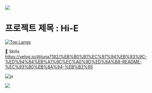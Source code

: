 <img src="https://capsule-render.vercel.app/api?type=waving&color=BDBDC8&height=150&section=header" />

# 프로젝트 제목 : Hi-E

[![Top Langs](https://github-readme-stats.vercel.app/api/top-langs/?username=yoohwanihn)](https://github.com/anuraghazra/github-readme-stats)




🚀 Skills
https://velog.io/@luna7182/%EB%B0%B1%EC%97%94%EB%93%9C-%ED%94%84%EB%A1%9C%EC%A0%9D%ED%8A%B8-README-%EC%93%B0%EB%8A%94-%EB%B2%95


![js](https://img.shields.io/badge/JavaScript-F7DF1E?style=for-the-badge&logo=JavaScript&logoColor=white)


<img src="https://capsule-render.vercel.app/api?type=waving&color=BDBDC8&height=150&section=footer" />
